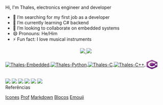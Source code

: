 Hi, I'm Thales, electronics engineer and developer

- 🔭 I’m searching for my first job as a developer
- 🌱 I’m currently learning C# backend
- 👯 I’m looking to collaborate on embedded systems
- 😄 Pronouns: He/Him
- ⚡ Fun fact: I love musical instruments

<div align="center">
  <a href="https://github.com/ThalesNegrao">
 <img height="180em" src="https://github-readme-stats.vercel.app/api?username=ThalesNegrao&show_icons=true&theme=radical&include_all_commits=true&count_private=true"/>
  <img height="180em" src="https://github-readme-stats.vercel.app/api/top-langs/?username=Thalesnegrao&layout=compact&langs_count=7&theme=radical"/>
</div>

<div style="display: inline_block"><br>
  <img align="center" alt="Thales-Embedded" height="30" width="40" src="https://cdn.jsdelivr.net/gh/devicons/devicon/icons/embeddedc/embeddedc-original.svg">
  <img align="center" alt="Thales-Python" height="30" width="40" src="https://cdn.jsdelivr.net/gh/devicons/devicon/icons/python/python-original.svg">
  <img align="center" alt="Thales-C" height="30" width="40" src="https://cdn.jsdelivr.net/gh/devicons/devicon/icons/c/c-original.svg">
  <img align="center" alt="Thales-C++" height="30" width="40" src="https://cdn.jsdelivr.net/gh/devicons/devicon/icons/cplusplus/cplusplus-original.svg">
  <img align="center" alt="Thales-Csharp" height="30" width="40" src="https://raw.githubusercontent.com/devicons/devicon/master/icons/csharp/csharp-original.svg">
</div>

##

<div> 
  <a href="https://www.youtube.com/" target="_blank"><img src="https://img.shields.io/badge/YouTube-FF0000?style=for-the-badge&logo=youtube&logoColor=white" target="_blank"></a>
  <a href="https://instagram.com/ThalesNegrao" target="_blank"><img src="https://img.shields.io/badge/-Instagram-%23E4405F?style=for-the-badge&logo=instagram&logoColor=white" target="_blank"></a>
 	<a href="https://www.twitch.tv/" target="_blank"><img src="https://img.shields.io/badge/Twitch-9146FF?style=for-the-badge&logo=twitch&logoColor=white" target="_blank"></a>
 <a href="https://discord.gg/" target="_blank"><img src="https://img.shields.io/badge/Discord-7289DA?style=for-the-badge&logo=discord&logoColor=white" target="_blank"></a> 
  <a href = "mailto:thalesnerao@gmail.com"><img src="https://img.shields.io/badge/-Gmail-%23333?style=for-the-badge&logo=gmail&logoColor=white" target="_blank"></a>
  <a href="https://www.linkedin.com/in/Thalesnegrao" target="_blank"><img src="https://img.shields.io/badge/-LinkedIn-%230077B5?style=for-the-badge&logo=linkedin&logoColor=white" target="_blank"></a> 

</div>



<div>
  Referências</p>
    <a href="https://devicon.dev/">Icones</a>
    <a href="https://github.com/rafaballerin">Prof</a>
    <a href="https://docs.pipz.com/central-de-ajuda/learning-center/guia-basico-de-markdown#open">Markdown</a>
    <a href="https://github.com/anuraghazra/github-readme-stats#github-stats-card">Blocos</a>
    <a href="https://emojipedia.org/search/?q=bag">Emouji</a>
  </div>
